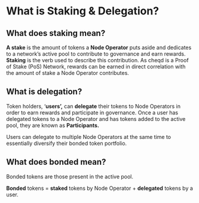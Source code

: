 # What is Staking & Delegation?

## What does staking mean? <a href="#2752" id="2752"></a>

**A stake** is the amount of tokens a **Node Operator** puts aside and dedicates to a network’s active pool to contribute to governance and earn rewards. **Staking** is the verb used to describe this contribution. As cheqd is a Proof of Stake (PoS) Network, rewards can be earned in direct correlation with the amount of stake a Node Operator contributes.

## What is delegation? <a href="#3caf" id="3caf"></a>

Token holders, ‘**users’,** can **delegate** their tokens to Node Operators in order to earn rewards and participate in governance. Once a user has delegated tokens to a Node Operator and has tokens added to the active pool, they are known as **Participants.**

Users can delegate to multiple Node Operators at the same time to essentially diversify their bonded token portfolio.

## What does bonded mean? <a href="#f0b1" id="f0b1"></a>

Bonded tokens are those present in the active pool.

**Bonded** tokens = **staked** tokens by Node Operator + **delegated** tokens by a user.
